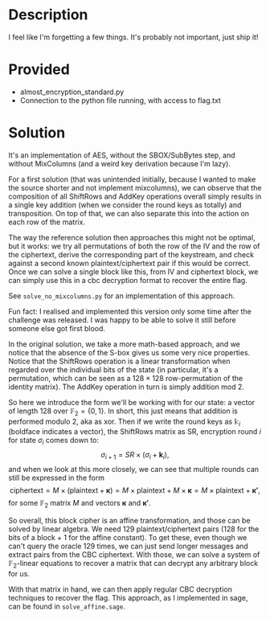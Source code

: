 # Description

I feel like I'm forgetting a few things. It's probably not important, just ship it!

# Provided

- almost_encryption_standard.py
- Connection to the python file running, with access to flag.txt

# Solution

It's an implementation of AES, without the SBOX/SubBytes step, and without MixColumns (and a weird key derivation because I'm lazy).

For a first solution (that was unintended initially, because I wanted to make the source shorter and not implement mixcolumns), we can observe that the composition of all ShiftRows and AddKey operations overall simply results in a single key addition (when we consider the round keys as totally) and transposition.
On top of that, we can also separate this into the action on each row of the matrix.

The way the reference solution then approaches this might not be optimal, but it works:
we try all permutations of both the row of the IV and the row of the ciphertext, derive the corresponding part of the keystream, and check against a second known plaintext/ciphertext pair if this would be correct.
Once we can solve a single block like this, from IV and ciphertext block, we can simply use this in a cbc decryption format to recover the entire flag.

See `solve_no_mixcolumns.py` for an implementation of this approach.

Fun fact: I realised and implemented this version only some time after the challenge was released. I was happy to be able to solve it still before someone else got first blood.

In the original solution, we take a more math-based approach, and we notice that the absence of the S-box gives us some very nice properties. Notice that the ShiftRows operation is a linear transformation when regarded over the individual bits of the state (in particular, it's a permutation, which can be seen as a $128 \times 128$ row-permutation of the identity matrix). The AddKey operation in turn is simply addition mod 2.

So here we introduce the form we'll be working with for our state: a vector of length 128 over $\mathbb{F}_2 = \{0, 1\}$. In short, this just means that addition is performed modulo 2, aka as xor.
Then if we write the round keys as $\mathbb{k}_i$ (boldface indicates a vector), the ShiftRows matrix as $\mathsf{SR}$, encryption round $i$ for state $\sigma_i$ comes down to: $$\sigma_{i + 1} = SR \times (\sigma_i + \mathbf{k}_i),$$
and when we look at this more closely, we can see that multiple rounds can still be expressed in the form $$\mathrm{ciphertext} = M \times (\mathrm{plaintext} + \mathbf{\kappa}) = M \times \mathrm{plaintext} + M \times \mathbf{\kappa} = M \times \mathrm{plaintext} + \mathbf{\kappa'},$$
for some $\mathbb{F}_2$ matrix $M$ and vectors $\mathbf{\kappa}$ and $\mathbf{\kappa'}$.

So overall, this block cipher is an affine transformation, and those can be solved by linear algebra. We need 129 plaintext/ciphertext pairs (128 for the bits of a block + 1 for the affine constant). To get these, even though we can't query the oracle 129 times, we can just send longer messages and extract pairs from the CBC ciphertext. With those, we can solve a system of $\mathbb{F}_2$-linear equations to recover a matrix that can decrypt any arbitrary block for us.

With that matrix in hand, we can then apply regular CBC decryption techniques to recover the flag. This approach, as I implemented in sage, can be found in `solve_affine.sage`.
